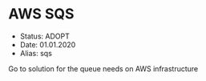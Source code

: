 # AWS SQS

- Status: ADOPT
- Date: 01.01.2020
- Alias: sqs

Go to solution for the queue needs on AWS infrastructure